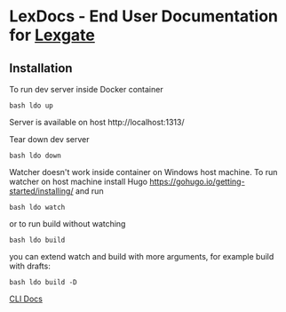 # LexDocs - End User Documentation for  [Lexgate](https://lexgate.ch)

## Installation

To run dev server inside Docker container

    bash ldo up
    
Server is available on host http://localhost:1313/

Tear down dev server
    
    bash ldo down
    
Watcher doesn't work inside container on Windows host machine.
To run watcher on host machine install Hugo https://gohugo.io/getting-started/installing/ and run

    bash ldo watch
    
or to run build without watching

    bash ldo build

you can extend watch and build with more arguments, for example build with drafts:

    bash ldo build -D
[CLI Docs](https://gohugo.io/commands/hugo/)
